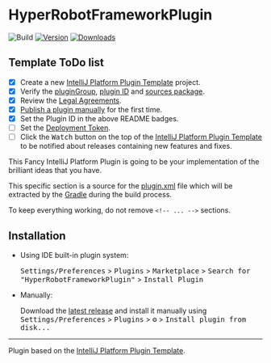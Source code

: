 # HyperRobotFrameworkPlugin

![Build](https://github.com/jnhyperion/HyperRobotFrameworkPlugin/workflows/Build/badge.svg)
[![Version](https://img.shields.io/jetbrains/plugin/v/16342-hyperrobotframeworkplugin.svg)](https://plugins.jetbrains.com/plugin/16342-hyperrobotframeworkplugin)
[![Downloads](https://img.shields.io/jetbrains/plugin/d/16342-hyperrobotframeworkplugin.svg)](https://plugins.jetbrains.com/plugin/16342-hyperrobotframeworkplugin)

## Template ToDo list
- [x] Create a new [IntelliJ Platform Plugin Template][template] project.
- [x] Verify the [pluginGroup](/gradle.properties), [plugin ID](/src/main/resources/META-INF/plugin.xml) and [sources package](/src/main/kotlin).
- [x] Review the [Legal Agreements](https://plugins.jetbrains.com/docs/marketplace/legal-agreements.html).
- [x] [Publish a plugin manually](https://plugins.jetbrains.com/docs/intellij/publishing-plugin.html?from=IJPluginTemplate) for the first time.
- [x] Set the Plugin ID in the above README badges.
- [ ] Set the [Deployment Token](https://plugins.jetbrains.com/docs/marketplace/plugin-upload.html).
- [ ] Click the <kbd>Watch</kbd> button on the top of the [IntelliJ Platform Plugin Template][template] to be notified about releases containing new features and fixes.

<!-- Plugin description -->
This Fancy IntelliJ Platform Plugin is going to be your implementation of the brilliant ideas that you have.

This specific section is a source for the [plugin.xml](/src/main/resources/META-INF/plugin.xml) file which will be extracted by the [Gradle](/build.gradle.kts) during the build process.

To keep everything working, do not remove `<!-- ... -->` sections. 
<!-- Plugin description end -->

## Installation

- Using IDE built-in plugin system:
  
  <kbd>Settings/Preferences</kbd> > <kbd>Plugins</kbd> > <kbd>Marketplace</kbd> > <kbd>Search for "HyperRobotFrameworkPlugin"</kbd> >
  <kbd>Install Plugin</kbd>
  
- Manually:

  Download the [latest release](https://github.com/jnhyperion/HyperRobotFrameworkPlugin/releases/latest) and install it manually using
  <kbd>Settings/Preferences</kbd> > <kbd>Plugins</kbd> > <kbd>⚙️</kbd> > <kbd>Install plugin from disk...</kbd>


---
Plugin based on the [IntelliJ Platform Plugin Template][template].

[template]: https://github.com/JetBrains/intellij-platform-plugin-template
